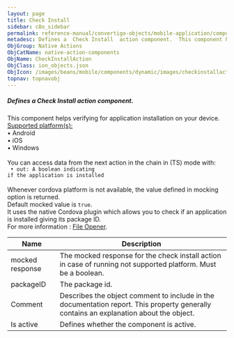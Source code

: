 ```yaml
---
layout: page
title: Check Install
sidebar: c8o_sidebar
permalink: reference-manual/convertigo-objects/mobile-application/components/native-action-components/check-install/
metadesc: Defines a  Check Install  action component.  This component helps verifying for application installation on your device.  Supported platform(s)    • A
ObjGroup: Native Actions
ObjCatName: native-action-components
ObjName: CheckInstallAction
ObjClass: ion_objects.json
ObjIcon: /images/beans/mobile/components/dynamic/images/checkinstallaction_color_32x32.png
topnav: topnavobj
---
```

##### Defines a <i>Check Install</i> action component. <br/>

This component helps verifying for application installation on your device.<br/>
<u>Supported platform(s):</u><br/>
 • Android<br/>
 • iOS<br/>
 • Windows<br/>
<br/>
You can access data from the next action in the chain in (TS) mode with: <code><br/>
 • out: A boolean indicating if the application is installed</code><br/>
<br/>
Whenever cordova platform is not available, the value defined in mocking option is returned.<br/>
 Default mocked value is <code>true</code>.<br/>
It uses the native Cordova plugin which allows you to check if an application is installed giving its package ID.<br/>
For more information : <a href='https://ionicframework.com/docs/v3/native/file-opener/#appIsInstalled'>File Opener</a>.

Name | Description 
--- | ---
mocked response | The mocked response for the check install action in case of running not supported platform. Must be a boolean.
packageID | The package id.
Comment | Describes the object comment to include in the documentation report.  This property generally contains an explanation about the object. 
Is active | Defines whether the component is active. 


